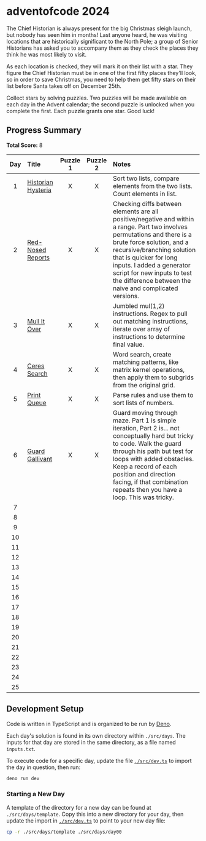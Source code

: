 # adventofcode 2024

The Chief Historian is always present for the big Christmas sleigh launch, but nobody has seen him in months! Last anyone heard, he was visiting locations that are historically significant to the North Pole; a group of Senior Historians has asked you to accompany them as they check the places they think he was most likely to visit.

As each location is checked, they will mark it on their list with a star. They figure the Chief Historian must be in one of the first fifty places they'll look, so in order to save Christmas, you need to help them get fifty stars on their list before Santa takes off on December 25th.

Collect stars by solving puzzles. Two puzzles will be made available on each day in the Advent calendar; the second puzzle is unlocked when you complete the first. Each puzzle grants one star. Good luck!

## Progress Summary

**Total Score:** 8

|  Day  | Title                                            | Puzzle 1 | Puzzle 2 | Notes                                                                                                                                                                                                                                                                                                                              |
| :---: | :----------------------------------------------- | :------: | :------: | :--------------------------------------------------------------------------------------------------------------------------------------------------------------------------------------------------------------------------------------------------------------------------------------------------------------------------------- |
|   1   | [Historian Hysteria](./src/days/day01/README.md) |    X     |    X     | Sort two lists, compare elements from the two lists. Count elements in list.                                                                                                                                                                                                                                                       |
|   2   | [Red-Nosed Reports](./src/days/day02/README.md)  |    X     |    X     | Checking diffs between elements are all positive/negative and within a range. Part two involves permutations and there is a brute force solution, and a recursive/branching solution that is quicker for long inputs. I added a generator script for new inputs to test the difference between the naive and complicated versions. |
|   3   | [Mull It Over](./src/days/day03/README.md)       |    X     |    X     | Jumbled mul(1,2) instructions. Regex to pull out matching instructions, iterate over array of instructions to determine final value.                                                                                                                                                                                               |
|   4   | [Ceres Search](./src/days/day04/README.md)       |    X     |    X     | Word search, create matching patterns, like matrix kernel operations, then apply them to subgrids from the original grid.                                                                                                                                                                                                          |
|   5   | [Print Queue](./src/days/day05/README.md)        |    X     |    X     | Parse rules and use them to sort lists of numbers.                                                                                                                                                                                                                                                                                 |
|   6   | [Guard Gallivant](./src/days/day06/README.md)    |    X     |    X     | Guard moving through maze. Part 1 is simple iteration, Part 2 is... not conceptually hard but tricky to code. Walk the guard through his path but test for loops with added obstacles. Keep a record of each position and direction facing, if that combination repeats then you have a loop. This was tricky.                                                                                                                                                 |
|   7   |                                                  |          |          |                                                                                                                                                                                                                                                                                                                                    |
|   8   |                                                  |          |          |                                                                                                                                                                                                                                                                                                                                    |
|   9   |                                                  |          |          |                                                                                                                                                                                                                                                                                                                                    |
|  10   |                                                  |          |          |                                                                                                                                                                                                                                                                                                                                    |
|  11   |                                                  |          |          |                                                                                                                                                                                                                                                                                                                                    |
|  12   |                                                  |          |          |                                                                                                                                                                                                                                                                                                                                    |
|  13   |                                                  |          |          |                                                                                                                                                                                                                                                                                                                                    |
|  14   |                                                  |          |          |                                                                                                                                                                                                                                                                                                                                    |
|  15   |                                                  |          |          |                                                                                                                                                                                                                                                                                                                                    |
|  16   |                                                  |          |          |                                                                                                                                                                                                                                                                                                                                    |
|  17   |                                                  |          |          |                                                                                                                                                                                                                                                                                                                                    |
|  18   |                                                  |          |          |                                                                                                                                                                                                                                                                                                                                    |
|  19   |                                                  |          |          |                                                                                                                                                                                                                                                                                                                                    |
|  20   |                                                  |          |          |                                                                                                                                                                                                                                                                                                                                    |
|  21   |                                                  |          |          |                                                                                                                                                                                                                                                                                                                                    |
|  22   |                                                  |          |          |                                                                                                                                                                                                                                                                                                                                    |
|  23   |                                                  |          |          |                                                                                                                                                                                                                                                                                                                                    |
|  24   |                                                  |          |          |                                                                                                                                                                                                                                                                                                                                    |
|  25   |                                                  |          |          |                                                                                                                                                                                                                                                                                                                                    |

## Development Setup

Code is written in TypeScript and is organized to be run by [Deno](https://deno.com/).

Each day's solution is found in its own directory within `./src/days`. The inputs for that day are stored in the same directory, as a file named `inputs.txt`.

To execute code for a specific day, update the file [`./src/dev.ts`](./src/dev.ts) to import the day in question, then run:

```sh
deno run dev
```

### Starting a New Day

A template of the directory for a new day can be found at `./src/days/template`. Copy this into a new directory for your day, then update the import in [`./src/dev.ts`](./src/dev.ts) to point to your new day file:

```sh
cp -r ./src/days/template ./src/days/day00
```